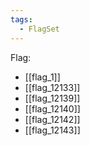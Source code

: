 ```yaml
---
tags:
  - FlagSet
---
```

Flag:
- [[flag_1]]
- [[flag_12133]]
- [[flag_12139]]
- [[flag_12140]]
- [[flag_12142]]
- [[flag_12143]]
